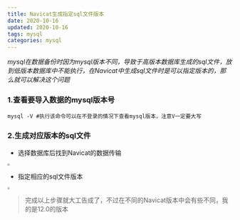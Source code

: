 ```yaml
---
title: Navicat生成指定sql文件版本
date: 2020-10-16
updated: 2020-10-16
tags: mysql
categories: mysql
---
```


*mysql在数据备份时因为mysql版本不同，导致于高版本数据库生成的sql文件，放到低版本数据库中不能执行，在Navicat中生成sql文件时是可以指定版本的，那么就可以解决这个问题*

<!-- more -->

### 1.查看要导入数据的mysql版本号

```shell
mysql -V #执行该命令可以在不登录的情况下查看mysql版本，注意V一定要大写
```

### 2.生成对应版本的sql文件

- 选择数据库后找到Navicat的数据传输

<img src="https://img-blog.csdnimg.cn/20210107103536445.png?x-oss-process=image/watermark,type_ZmFuZ3poZW5naGVpdGk,shadow_10,text_aHR0cHM6Ly9ibG9nLmNzZG4ubmV0L2xpc2h1d2VuNzk4Ng==,size_16,color_FFFFFF,t_70" style="zoom: 33%;" />

- 指定相应的sql文件版本

<img src="https://img-blog.csdnimg.cn/20210107103921191.png?x-oss-process=image/watermark,type_ZmFuZ3poZW5naGVpdGk,shadow_10,text_aHR0cHM6Ly9ibG9nLmNzZG4ubmV0L2xpc2h1d2VuNzk4Ng==,size_16,color_FFFFFF,t_70" style="zoom:33%;" />

> 完成以上步骤就大工告成了，不过在不同的Navicat版本中会有些不同，我的是12.0的版本